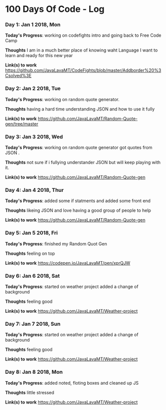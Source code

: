 # 100 Days Of Code - Log


### Day 1: Jan 1 2018, Mon

**Today's Progress**: working on codefights intro and going back to Free Code Camp

**Thoughts**  I am in a much better place of knowing waht Language I want to learn and ready for this new year

**Link(s) to work** https://github.com/JavaLavaMT/CodeFights/blob/master/Addborder%20%3Csolved%3E


### Day 2: Jan 2 2018, Tue

**Today's Progress**: working on random quote generator.

**Thoughts**  having a hard time understanding JSON and how to use it fully

**Link(s) to work** https://github.com/JavaLavaMT/Random-Quote-gen/tree/master



### Day 3: Jan 3 2018, Wed

**Today's Progress**: working on random quote generator got quotes from JSON .

**Thoughts**  not sure if i fullying understander JSON but will keep playing with it.

**Link(s) to work** https://github.com/JavaLavaMT/Random-Quote-gen


### Day 4: Jan 4 2018, Thur

**Today's Progress**: added some if statments and added some front end 

**Thoughts**  likeing JSON and love having a good group of people to help

**Link(s) to work** https://github.com/JavaLavaMT/Random-Quote-gen



### Day 5: Jan 5 2018, Fri

**Today's Progress**: finished my Random Quot Gen

**Thoughts**  feeling on top 

**Link(s) to work** https://codepen.io/JavaLavaMT/pen/xprQJW



### Day 6: Jan 6 2018, Sat

**Today's Progress**: started on weather project added a change of background

**Thoughts**  feeling good 

**Link(s) to work** https://github.com/JavaLavaMT/Weather-project


### Day 7: Jan 7 2018, Sun

**Today's Progress**: started on weather project added a change of background

**Thoughts**  feeling good 

**Link(s) to work** https://github.com/JavaLavaMT/Weather-project

### Day 8: Jan 8 2018, Mon

**Today's Progress**: added noted, floting boxes and cleaned up JS

**Thoughts**  little stressed

**Link(s) to work** https://github.com/JavaLavaMT/Weather-project






